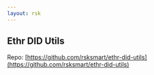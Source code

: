 ```yaml
---
layout: rsk
---
```


## Ethr DID Utils

Repo: [https://github.com/rsksmart/ethr-did-utils](https://github.com/rsksmart/ethr-did-utils)
